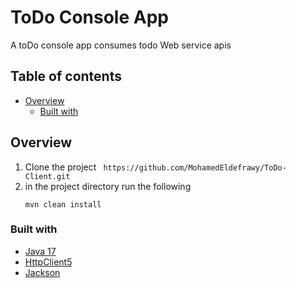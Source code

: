 # ToDo Console App

A toDo console app consumes todo Web service apis

## Table of contents

- [Overview](#my-process)
    - [Built with](#built-with)

## Overview

1) Clone the project
   ``` https://github.com/MohamedEldefrawy/ToDo-Client.git```
2) in the project directory run the following
    ```
   mvn clean install
   ```

### Built with

* [Java 17](https://www.oracle.com/java/technologies/javase/jdk17-archive-downloads.html)
* [HttpClient5](https://hc.apache.org/httpcomponents-client-5.2.x/)
* [Jackson](https://github.com/FasterXML/jackson)
